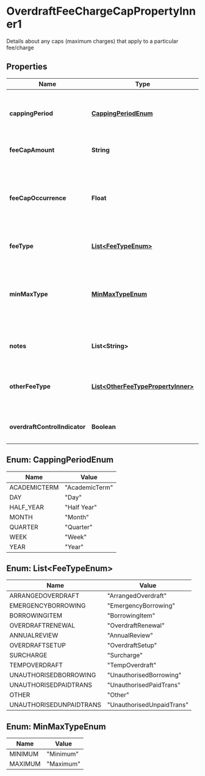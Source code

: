 

# OverdraftFeeChargeCapPropertyInner1

Details about any caps (maximum charges) that apply to a particular fee/charge

## Properties

| Name | Type | Description | Notes |
|------------ | ------------- | ------------- | -------------|
|**cappingPeriod** | [**CappingPeriodEnum**](#CappingPeriodEnum) | Period e.g. day, week, month etc. for which the fee/charge is capped |  [optional] |
|**feeCapAmount** | **String** | Cap amount charged for a fee/charge |  [optional] |
|**feeCapOccurrence** | **Float** | fee/charges are captured dependent on the number of occurrences rather than capped at a particular amount |  [optional] |
|**feeType** | [**List&lt;FeeTypeEnum&gt;**](#List&lt;FeeTypeEnum&gt;) | Fee/charge type which is being capped |  |
|**minMaxType** | [**MinMaxTypeEnum**](#MinMaxTypeEnum) | Indicates that this is the minimum/ maximum fee/charge that can be applied by the financial institution |  |
|**notes** | **List&lt;String&gt;** | Notes related to Overdraft fee charge cap |  [optional] |
|**otherFeeType** | [**List&lt;OtherFeeTypePropertyInner&gt;**](OtherFeeTypePropertyInner.md) | Other fee type code which is not available in the standard code set |  [optional] |
|**overdraftControlIndicator** | **Boolean** | Specifies for the overdraft control feature/benefit |  [optional] |



## Enum: CappingPeriodEnum

| Name | Value |
|---- | -----|
| ACADEMICTERM | &quot;AcademicTerm&quot; |
| DAY | &quot;Day&quot; |
| HALF_YEAR | &quot;Half Year&quot; |
| MONTH | &quot;Month&quot; |
| QUARTER | &quot;Quarter&quot; |
| WEEK | &quot;Week&quot; |
| YEAR | &quot;Year&quot; |



## Enum: List&lt;FeeTypeEnum&gt;

| Name | Value |
|---- | -----|
| ARRANGEDOVERDRAFT | &quot;ArrangedOverdraft&quot; |
| EMERGENCYBORROWING | &quot;EmergencyBorrowing&quot; |
| BORROWINGITEM | &quot;BorrowingItem&quot; |
| OVERDRAFTRENEWAL | &quot;OverdraftRenewal&quot; |
| ANNUALREVIEW | &quot;AnnualReview&quot; |
| OVERDRAFTSETUP | &quot;OverdraftSetup&quot; |
| SURCHARGE | &quot;Surcharge&quot; |
| TEMPOVERDRAFT | &quot;TempOverdraft&quot; |
| UNAUTHORISEDBORROWING | &quot;UnauthorisedBorrowing&quot; |
| UNAUTHORISEDPAIDTRANS | &quot;UnauthorisedPaidTrans&quot; |
| OTHER | &quot;Other&quot; |
| UNAUTHORISEDUNPAIDTRANS | &quot;UnauthorisedUnpaidTrans&quot; |



## Enum: MinMaxTypeEnum

| Name | Value |
|---- | -----|
| MINIMUM | &quot;Minimum&quot; |
| MAXIMUM | &quot;Maximum&quot; |



